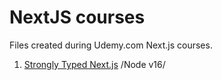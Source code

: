 # NextJS courses

Files created during Udemy.com Next.js courses.

1. [Strongly Typed Next.js](https://www.udemy.com/course/strongly-typed-next-js) /Node v16/
